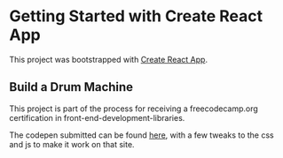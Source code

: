 # Getting Started with Create React App

This project was bootstrapped with [Create React App](https://github.com/facebook/create-react-app).

## Build a Drum Machine
This project is part of the process for receiving a freecodecamp.org certification in front-end-development-libraries.

The codepen submitted can be found [here](https://codepen.io/scarruthers/pen/poQaBbo), with a few tweaks to the css and js to make it work on that site.